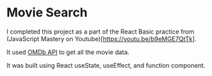 # Movie Search

I completed this project as a part of the React Basic practice from (JavaScript Mastery on Youtube)[https://youtu.be/b9eMGE7QtTk].

It used [OMDb API](omdbapi.com/apikey) to get all the movie data.

It was built using React useState, useEffect, and function component.

